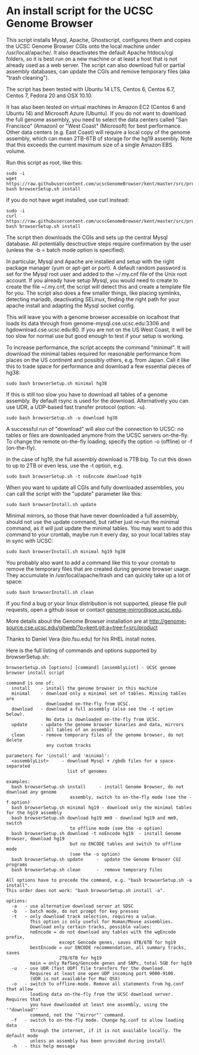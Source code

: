 # An install script for the UCSC Genome Browser

This script installs Mysql, Apache, Ghostscript, configures them and copies the UCSC Genome
Browser CGIs onto the local machine under /usr/local/apache/. It also deactivates the default
Apache htdocs/cgi folders, so it is best run on a new machine or at least a host that is not 
already used as a web server. The script can also download full or partial assembly databases,
can update the CGIs and remove temporary files (aka "trash cleaning").

The script has been tested with Ubuntu 14 LTS, Centos 6, Centos 6.7, Centos 7, Fedora 20 and OSX 10.10.

It has also been tested on virtual machines in Amazon EC2 (Centos 6 and Ubuntu
14) and Microsoft Azure (Ubuntu). If you do not want to download the full genome assembly,
you need to select the data centers called "San Francisco" (Amazon) or "West
Coast" (Microsoft) for best performance. Other data centers (e.g. East Coast) will require a local
copy of the genome assembly, which can mean 2TB-6TB of storage for the hg19 assembly. Note that this
exceeds the current maximum size of a single Amazon EBS volume.

Run this script as root, like this:

    sudo -i
    wget https://raw.githubusercontent.com/ucscGenomeBrowser/kent/master/src/product/installer/browserSetup.sh
    bash browserSetup.sh install

If you do not have wget installed, use curl instead:

    sudo -i
    curl https://raw.githubusercontent.com/ucscGenomeBrowser/kent/master/src/product/installer/browserSetup.sh
    bash browserSetup.sh install

The script then downloads the CGIs and sets up the central Mysql database. All
potentially desctructive steps require confirmation by the user (unless the -b = 
batch mode option is specified).

In particular, Mysql and Apache are installed and setup with the right package
manager (yum or apt-get or port). A default random password is set for the
Mysql root user and added to the ~/.my.cnf file of the Unix root account. 
If you already have setup Mysql, you would need to create to create the file
~/.my.cnf, the script will detect this and create a template file for you.
The script also does a few smaller things, like placing symlinks, detecting
mariadb, deactivating SELinux, finding the right path for your apache install
and adapting the Mysql socket config.

This will leave you with a genome browser accessible on localhost that loads its data 
through from genome-mysql.cse.ucsc.edu:3306 and hgdownload.cse.ucsc.edu:80. If
you are not on the US West Coast, it will be too slow for normal use but good 
enough to test if your setup is working.

To increase performance, the script accepts the command "minimal". It will download the
minimal tables required for reasonable performance from places on the US continent and 
possibly others, e.g. from Japan. Call it like this to trade space for performance
and download a few essential pieces of hg38:

    sudo bash browserSetup.sh minimal hg38

If this is still too slow you have to download all tables of a genome assembly.
By default rsync is used for the download.  Alternatively you can use
UDR, a UDP-based fast transfer protocol (option: -u). 

    sudo bash browserSetup.sh -u download hg38

A successful run of "download" will also cut the connection to UCSC: no tables
or files are downloaded anymore from the UCSC servers on-the-fly. To change
the remote on-the-fly loading, specify the option -o (offline) or 
-f (on-the-fly).

In the case of hg19, the full assembly download is 7TB big. To cut this down to
up to 2TB or even less, use the -t option, e.g.

    sudo bash browserSetup.sh -t noEncode download hg19

When you want to update all CGIs and fully downloaded assemblies, you can call the
script with the "update" parameter like this: 

    sudo bash browserInstall.sh update

Minimal mirrors, so those that have never downloaded a full assembly, should not 
use the update command, but rather just re-run the minimal command, as it will
just update the minimal tables. You may want to add this command to your crontab,
maybe run it every day, so your local tables stay in sync with UCSC:

    sudo bash browserInstall.sh minimal hg19 hg38

You probably also want to add a command like this to your crontab to remove 
the temporary files that are created during genome browser usage. They accumulate
in /usr/local/apache/trash and can quickly take up a lot of space:

    sudo bash browserInstall.sh clean

If you find a bug or your linux distribution is not supported, please file pull
requests, open a github issue or contact genome-mirror@soe.ucsc.edu. 

More details about the Genome Browser installation are at
http://genome-source.cse.ucsc.edu/gitweb/?p=kent.git;a=tree;f=src/product

Thanks to Daniel Vera (bio.fsu.edu) for his RHEL install notes.

Here is the full listing of commands and options supported by browserSetup.sh: 

```
browserSetup.sh [options] [command] [assemblyList] - UCSC genome browser install script

command is one of:
  install    - install the genome browser in this machine
  minimal    - download only a minimal set of tables. Missing tables are
               downloaded on-the-fly from UCSC.
  download   - download a full assembly (also see the -t option below).
               No data is downloaded on-the-fly from UCSC.
  update     - update the genome browser binaries and data, mirrors
               all tables of an assembly
  clean      - remove temporary files of the genome browser, do not delete
               any custom tracks

parameters for 'install' and 'minimal':
  <assemblyList>     - download Mysql + /gbdb files for a space-separated
                       list of genomes

examples:
  bash browserSetup.sh install     - install Genome Browser, do not download any genome
                        assembly, switch to on-the-fly mode (see the -f option)
  bash browserSetup.sh minimal hg19 - download only the minimal tables for the hg19 assembly
  bash browserSetup.sh download hg19 mm9 - download hg19 and mm9, switch
                        to offline mode (see the -o option)
  bash browserSetup.sh download -t noEncode hg19  - install Genome Browser, download hg19 
                        but no ENCODE tables and switch to offline mode 
                        (see the -o option)
  bash browserSetup.sh update     -  update the Genome Browser CGI programs
  bash browserSetup.sh clean      -  remove temporary files

All options have to precede the command, e.g. "bash browserSetup.sh -a install".
This order does not work: "bash browserSetup.sh install -a".

options:
  -a   - use alternative download server at SDSC
  -b   - batch mode, do not prompt for key presses
  -t   - only download track selection, requires a value.
         This option is only useful for Human/Mouse assemblies.
         Download only certain tracks, possible values:
         noEncode = do not download any tables with the wgEncode prefix, 
                    except Gencode genes, saves 4TB/6TB for hg19
         bestEncode = our ENCODE recommendation, all summary tracks, saves
                    2TB/6TB for hg19
         main = only RefSeq/Gencode genes and SNPs, total 5GB for hg19
  -u   - use UDR (fast UDP) file transfers for the download.
         Requires at least one open UDP incoming port 9000-9100.
         (UDR is not available for Mac OSX)
  -o   - switch to offline-mode. Remove all statements from hg.conf that allow
         loading data on-the-fly from the UCSC download server. Requires that
         you have downloaded at least one assembly, using the '"download"' 
         command, not the '"mirror"' command.
  -f   - switch to on-the-fly mode. Change hg.conf to allow loading data
         through the internet, if it is not available locally. The default mode
         unless an assembly has been provided during install
  -h   - this help message
```
